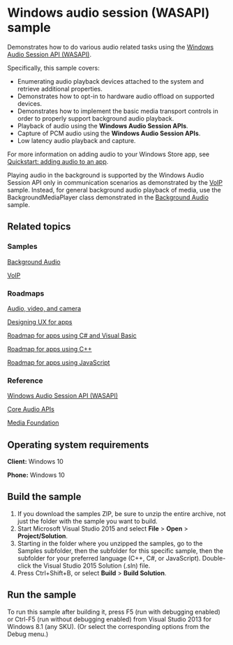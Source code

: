 ﻿<!---
  category: AudioVideoAndCamera
  samplefwlink: http://go.microsoft.com/fwlink/p/?LinkId=620629
--->

# Windows audio session (WASAPI) sample

Demonstrates how to do various audio related tasks using the [Windows Audio Session API (WASAPI)](http://msdn.microsoft.com/library/windows/apps/dd371455).

Specifically, this sample covers:

-   Enumerating audio playback devices attached to the system and retrieve additional properties.
-   Demonstrates how to opt-in to hardware audio offload on supported devices.
-   Demonstrates how to implement the basic media transport controls in order to properly support background audio playback.
-   Playback of audio using the **Windows Audio Session APIs**.
-   Capture of PCM audio using the **Windows Audio Session APIs**.
-   Low latency audio playback and capture.

For more information on adding audio to your Windows Store app, see [Quickstart: adding audio to an app](http://msdn.microsoft.com/library/windows/apps/hh452730).

Playing audio in the background is supported by the Windows Audio Session API
only in communication scenarios as demonstrated by the [VoIP](/Samples/VoIP) sample.
Instead, for general background audio playback of media,
use the BackgroundMediaPlayer class demonstrated in the [Background Audio](/Samples/BackgroundAudio) sample.

## Related topics

### Samples

[Background Audio](/Samples/BackgroundAudio)

[VoIP](/Samples/VoIP)

### Roadmaps

[Audio, video, and camera](https://msdn.microsoft.com/library/windows/apps/mt203788)

[Designing UX for apps](http://msdn.microsoft.com/library/windows/apps/hh767284)

[Roadmap for apps using C\# and Visual Basic](http://msdn.microsoft.com/library/windows/apps/br229583)

[Roadmap for apps using C++](http://msdn.microsoft.com/library/windows/apps/hh700360)

[Roadmap for apps using JavaScript](http://msdn.microsoft.com/library/windows/apps/hh465037)

### Reference

[Windows Audio Session API (WASAPI)](http://msdn.microsoft.com/library/windows/apps/dd371455)

[Core Audio APIs](http://msdn.microsoft.com/library/windows/apps/dd370802)

[Media Foundation](http://msdn.microsoft.com/library/windows/apps/ms694197)

## Operating system requirements

**Client:** Windows 10

**Phone:** Windows 10

## Build the sample

1. If you download the samples ZIP, be sure to unzip the entire archive, not just the folder with the sample you want to build. 
2. Start Microsoft Visual Studio 2015 and select **File** \> **Open** \> **Project/Solution**.
3. Starting in the folder where you unzipped the samples, go to the Samples subfolder, then the subfolder for this specific sample, then the subfolder for your preferred language (C++, C#, or JavaScript). Double-click the Visual Studio 2015 Solution (.sln) file.
4. Press Ctrl+Shift+B, or select **Build** \> **Build Solution**.

## Run the sample

To run this sample after building it, press F5 (run with debugging enabled) or Ctrl-F5 (run without debugging enabled) from Visual Studio 2013 for Windows 8.1 (any SKU). (Or select the corresponding options from the Debug menu.)